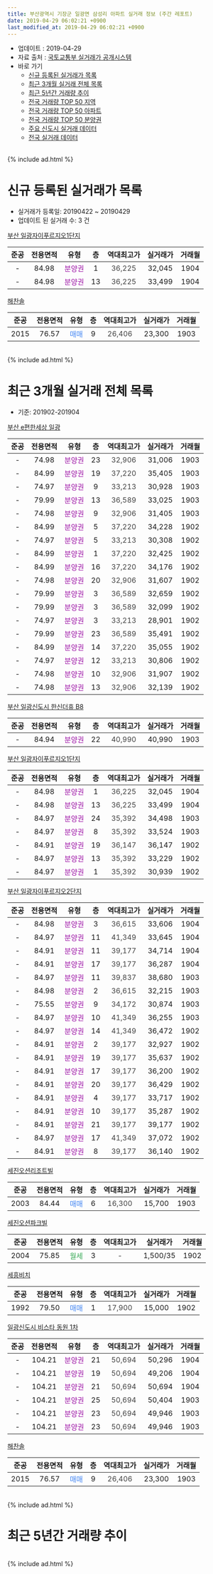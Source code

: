 ```yaml
---
title: 부산광역시 기장군 일광면 삼성리 아파트 실거래 정보 (주간 레포트)
date: 2019-04-29 06:02:21 +0900
last_modified_at: 2019-04-29 06:02:21 +0900
---
```


* 업데이트 : 2019-04-29
* 자료 출처 : [국토교통부 실거래가 공개시스템](http://rt.molit.go.kr)
* 바로 가기
    * [신규 등록된 실거래가 목록](#신규-등록된-실거래가-목록)
    * [최근 3개월 실거래 전체 목록](#최근-3개월-실거래-전체-목록)
    * [최근 5년간 거래량 추이](#최근-5년간-거래량-추이)
    * [전국 거래량 TOP 50 지역](https://inasie.github.io/apt-trade-info/최근-3개월-전국에서-가장-거래가-많이-발생한-지역)
    * [전국 거래량 TOP 50 아파트](https://inasie.github.io/apt-trade-info/최근-3개월-전국에서-가장-거래가-많이-발생한-아파트)
    * [전국 거래량 TOP 50 분양권](https://inasie.github.io/apt-trade-info/최근-3개월-전국에서-가장-거래가-많이-발생한-분양권)
    * [주요 신도시 실거래 데이터](https://inasie.github.io/apt-trade-info/주요-신도시)
    * [전국 실거래 데이터](https://inasie.github.io/apt-trade-info/전국)
<br>
{% include ad.html %}
<br>

# 신규 등록된 실거래가 목록
* 실거래가 등록일: 20190422 ~ 20190429
* 업데이트 된 실거래 수: 3 건


[부산 일광자이푸르지오1단지](https://search.naver.com/search.naver?query=%EB%B6%80%EC%82%B0%EA%B4%91%EC%97%AD%EC%8B%9C+%EA%B8%B0%EC%9E%A5%EA%B5%B0+%EC%9D%BC%EA%B4%91%EB%A9%B4+%EC%82%BC%EC%84%B1%EB%A6%AC+%EB%B6%80%EC%82%B0+%EC%9D%BC%EA%B4%91%EC%9E%90%EC%9D%B4%ED%91%B8%EB%A5%B4%EC%A7%80%EC%98%A41%EB%8B%A8%EC%A7%80)

|준공|전용면적|유형|층|역대최고가|실거래가|거래월|
|:---:|:---:|:---:|:---:|:---:|:---:|:---:|
|-|84.98|<span style="color:#9C11A5">분양권</span>|1|<span style="color:#444444">36,225</span>|32,045|1904|
|-|84.98|<span style="color:#9C11A5">분양권</span>|13|<span style="color:#444444">36,225</span>|33,499|1904|

[해찬솔](https://search.naver.com/search.naver?query=%EB%B6%80%EC%82%B0%EA%B4%91%EC%97%AD%EC%8B%9C+%EA%B8%B0%EC%9E%A5%EA%B5%B0+%EC%9D%BC%EA%B4%91%EB%A9%B4+%EC%82%BC%EC%84%B1%EB%A6%AC+%ED%95%B4%EC%B0%AC%EC%86%94)

|준공|전용면적|유형|층|역대최고가|실거래가|거래월|
|:---:|:---:|:---:|:---:|:---:|:---:|:---:|
|2015|76.57|<span style="color:#4285f3">매매</span>|9|<span style="color:#444444">26,406</span>|23,300|1903|


<br>
{% include ad.html %}
<br>

# 최근 3개월 실거래 전체 목록
* 기준: 201902-201904


[부산 e편한세상 일광](https://search.naver.com/search.naver?query=%EB%B6%80%EC%82%B0%EA%B4%91%EC%97%AD%EC%8B%9C+%EA%B8%B0%EC%9E%A5%EA%B5%B0+%EC%9D%BC%EA%B4%91%EB%A9%B4+%EC%82%BC%EC%84%B1%EB%A6%AC+%EB%B6%80%EC%82%B0+e%ED%8E%B8%ED%95%9C%EC%84%B8%EC%83%81+%EC%9D%BC%EA%B4%91)

|준공|전용면적|유형|층|역대최고가|실거래가|거래월|
|:---:|:---:|:---:|:---:|:---:|:---:|:---:|
|-|74.98|<span style="color:#9C11A5">분양권</span>|23|<span style="color:#444444">32,906</span>|31,006|1903|
|-|84.99|<span style="color:#9C11A5">분양권</span>|19|<span style="color:#444444">37,220</span>|35,405|1903|
|-|74.97|<span style="color:#9C11A5">분양권</span>|9|<span style="color:#444444">33,213</span>|30,928|1903|
|-|79.99|<span style="color:#9C11A5">분양권</span>|13|<span style="color:#444444">36,589</span>|33,025|1903|
|-|74.98|<span style="color:#9C11A5">분양권</span>|9|<span style="color:#444444">32,906</span>|31,405|1903|
|-|84.99|<span style="color:#9C11A5">분양권</span>|5|<span style="color:#444444">37,220</span>|34,228|1902|
|-|74.97|<span style="color:#9C11A5">분양권</span>|5|<span style="color:#444444">33,213</span>|30,308|1902|
|-|84.99|<span style="color:#9C11A5">분양권</span>|1|<span style="color:#444444">37,220</span>|32,425|1902|
|-|84.99|<span style="color:#9C11A5">분양권</span>|16|<span style="color:#444444">37,220</span>|34,176|1902|
|-|74.98|<span style="color:#9C11A5">분양권</span>|20|<span style="color:#444444">32,906</span>|31,607|1902|
|-|79.99|<span style="color:#9C11A5">분양권</span>|3|<span style="color:#444444">36,589</span>|32,659|1902|
|-|79.99|<span style="color:#9C11A5">분양권</span>|3|<span style="color:#444444">36,589</span>|32,099|1902|
|-|74.97|<span style="color:#9C11A5">분양권</span>|3|<span style="color:#444444">33,213</span>|28,901|1902|
|-|79.99|<span style="color:#9C11A5">분양권</span>|23|<span style="color:#444444">36,589</span>|35,491|1902|
|-|84.99|<span style="color:#9C11A5">분양권</span>|14|<span style="color:#444444">37,220</span>|35,055|1902|
|-|74.97|<span style="color:#9C11A5">분양권</span>|12|<span style="color:#444444">33,213</span>|30,806|1902|
|-|74.98|<span style="color:#9C11A5">분양권</span>|10|<span style="color:#444444">32,906</span>|31,907|1902|
|-|74.98|<span style="color:#9C11A5">분양권</span>|13|<span style="color:#444444">32,906</span>|32,139|1902|

[부산 일광신도시 한신더휴 B8](https://search.naver.com/search.naver?query=%EB%B6%80%EC%82%B0%EA%B4%91%EC%97%AD%EC%8B%9C+%EA%B8%B0%EC%9E%A5%EA%B5%B0+%EC%9D%BC%EA%B4%91%EB%A9%B4+%EC%82%BC%EC%84%B1%EB%A6%AC+%EB%B6%80%EC%82%B0+%EC%9D%BC%EA%B4%91%EC%8B%A0%EB%8F%84%EC%8B%9C+%ED%95%9C%EC%8B%A0%EB%8D%94%ED%9C%B4+B8)

|준공|전용면적|유형|층|역대최고가|실거래가|거래월|
|:---:|:---:|:---:|:---:|:---:|:---:|:---:|
|-|84.94|<span style="color:#9C11A5">분양권</span>|22|<span style="color:#444444">40,990</span>|40,990|1903|

[부산 일광자이푸르지오1단지](https://search.naver.com/search.naver?query=%EB%B6%80%EC%82%B0%EA%B4%91%EC%97%AD%EC%8B%9C+%EA%B8%B0%EC%9E%A5%EA%B5%B0+%EC%9D%BC%EA%B4%91%EB%A9%B4+%EC%82%BC%EC%84%B1%EB%A6%AC+%EB%B6%80%EC%82%B0+%EC%9D%BC%EA%B4%91%EC%9E%90%EC%9D%B4%ED%91%B8%EB%A5%B4%EC%A7%80%EC%98%A41%EB%8B%A8%EC%A7%80)

|준공|전용면적|유형|층|역대최고가|실거래가|거래월|
|:---:|:---:|:---:|:---:|:---:|:---:|:---:|
|-|84.98|<span style="color:#9C11A5">분양권</span>|1|<span style="color:#444444">36,225</span>|32,045|1904|
|-|84.98|<span style="color:#9C11A5">분양권</span>|13|<span style="color:#444444">36,225</span>|33,499|1904|
|-|84.97|<span style="color:#9C11A5">분양권</span>|24|<span style="color:#444444">35,392</span>|34,498|1903|
|-|84.97|<span style="color:#9C11A5">분양권</span>|8|<span style="color:#444444">35,392</span>|33,524|1903|
|-|84.91|<span style="color:#9C11A5">분양권</span>|19|<span style="color:#444444">36,147</span>|36,147|1902|
|-|84.97|<span style="color:#9C11A5">분양권</span>|13|<span style="color:#444444">35,392</span>|33,229|1902|
|-|84.97|<span style="color:#9C11A5">분양권</span>|1|<span style="color:#444444">35,392</span>|30,939|1902|

[부산 일광자이푸르지오2단지](https://search.naver.com/search.naver?query=%EB%B6%80%EC%82%B0%EA%B4%91%EC%97%AD%EC%8B%9C+%EA%B8%B0%EC%9E%A5%EA%B5%B0+%EC%9D%BC%EA%B4%91%EB%A9%B4+%EC%82%BC%EC%84%B1%EB%A6%AC+%EB%B6%80%EC%82%B0+%EC%9D%BC%EA%B4%91%EC%9E%90%EC%9D%B4%ED%91%B8%EB%A5%B4%EC%A7%80%EC%98%A42%EB%8B%A8%EC%A7%80)

|준공|전용면적|유형|층|역대최고가|실거래가|거래월|
|:---:|:---:|:---:|:---:|:---:|:---:|:---:|
|-|84.98|<span style="color:#9C11A5">분양권</span>|3|<span style="color:#444444">36,615</span>|33,606|1904|
|-|84.97|<span style="color:#9C11A5">분양권</span>|11|<span style="color:#444444">41,349</span>|33,645|1904|
|-|84.91|<span style="color:#9C11A5">분양권</span>|11|<span style="color:#444444">39,177</span>|34,714|1904|
|-|84.91|<span style="color:#9C11A5">분양권</span>|17|<span style="color:#444444">39,177</span>|36,287|1904|
|-|84.97|<span style="color:#9C11A5">분양권</span>|11|<span style="color:#444444">39,837</span>|38,680|1903|
|-|84.98|<span style="color:#9C11A5">분양권</span>|2|<span style="color:#444444">36,615</span>|32,215|1903|
|-|75.55|<span style="color:#9C11A5">분양권</span>|9|<span style="color:#444444">34,172</span>|30,874|1903|
|-|84.97|<span style="color:#9C11A5">분양권</span>|10|<span style="color:#444444">41,349</span>|36,255|1903|
|-|84.97|<span style="color:#9C11A5">분양권</span>|14|<span style="color:#444444">41,349</span>|36,472|1902|
|-|84.91|<span style="color:#9C11A5">분양권</span>|2|<span style="color:#444444">39,177</span>|32,927|1902|
|-|84.91|<span style="color:#9C11A5">분양권</span>|19|<span style="color:#444444">39,177</span>|35,637|1902|
|-|84.91|<span style="color:#9C11A5">분양권</span>|17|<span style="color:#444444">39,177</span>|36,200|1902|
|-|84.91|<span style="color:#9C11A5">분양권</span>|20|<span style="color:#444444">39,177</span>|36,429|1902|
|-|84.91|<span style="color:#9C11A5">분양권</span>|4|<span style="color:#444444">39,177</span>|33,717|1902|
|-|84.91|<span style="color:#9C11A5">분양권</span>|10|<span style="color:#444444">39,177</span>|35,287|1902|
|-|84.91|<span style="color:#9C11A5">분양권</span>|21|<span style="color:#444444">39,177</span>|39,177|1902|
|-|84.97|<span style="color:#9C11A5">분양권</span>|17|<span style="color:#444444">41,349</span>|37,072|1902|
|-|84.91|<span style="color:#9C11A5">분양권</span>|8|<span style="color:#444444">39,177</span>|36,140|1902|


<script async src="//pagead2.googlesyndication.com/pagead/js/adsbygoogle.js"></script>
<!-- 기본 -->
<ins class="adsbygoogle"
     style="display:block"
     data-ad-client="ca-pub-2446590836940007"
     data-ad-slot="1659523306"
     data-ad-format="auto"
     data-full-width-responsive="true"></ins>
<script>
(adsbygoogle = window.adsbygoogle || []).push({});
</script>


[세진오션리조트빌](https://search.naver.com/search.naver?query=%EB%B6%80%EC%82%B0%EA%B4%91%EC%97%AD%EC%8B%9C+%EA%B8%B0%EC%9E%A5%EA%B5%B0+%EC%9D%BC%EA%B4%91%EB%A9%B4+%EC%82%BC%EC%84%B1%EB%A6%AC+%EC%84%B8%EC%A7%84%EC%98%A4%EC%85%98%EB%A6%AC%EC%A1%B0%ED%8A%B8%EB%B9%8C)

|준공|전용면적|유형|층|역대최고가|실거래가|거래월|
|:---:|:---:|:---:|:---:|:---:|:---:|:---:|
|2003|84.44|<span style="color:#4285f3">매매</span>|6|<span style="color:#444444">16,300</span>|15,700|1903|

[세진오션파크빌](https://search.naver.com/search.naver?query=%EB%B6%80%EC%82%B0%EA%B4%91%EC%97%AD%EC%8B%9C+%EA%B8%B0%EC%9E%A5%EA%B5%B0+%EC%9D%BC%EA%B4%91%EB%A9%B4+%EC%82%BC%EC%84%B1%EB%A6%AC+%EC%84%B8%EC%A7%84%EC%98%A4%EC%85%98%ED%8C%8C%ED%81%AC%EB%B9%8C)

|준공|전용면적|유형|층|역대최고가|실거래가|거래월|
|:---:|:---:|:---:|:---:|:---:|:---:|:---:|
|2004|75.85|<span style="color:#34a853">월세</span>|3|<span style="color:#444444">-</span>|1,500/35|1902|

[세흥비치](https://search.naver.com/search.naver?query=%EB%B6%80%EC%82%B0%EA%B4%91%EC%97%AD%EC%8B%9C+%EA%B8%B0%EC%9E%A5%EA%B5%B0+%EC%9D%BC%EA%B4%91%EB%A9%B4+%EC%82%BC%EC%84%B1%EB%A6%AC+%EC%84%B8%ED%9D%A5%EB%B9%84%EC%B9%98)

|준공|전용면적|유형|층|역대최고가|실거래가|거래월|
|:---:|:---:|:---:|:---:|:---:|:---:|:---:|
|1992|79.50|<span style="color:#4285f3">매매</span>|1|<span style="color:#444444">17,900</span>|15,000|1902|

[일광신도시 비스타 동원 1차](https://search.naver.com/search.naver?query=%EB%B6%80%EC%82%B0%EA%B4%91%EC%97%AD%EC%8B%9C+%EA%B8%B0%EC%9E%A5%EA%B5%B0+%EC%9D%BC%EA%B4%91%EB%A9%B4+%EC%82%BC%EC%84%B1%EB%A6%AC+%EC%9D%BC%EA%B4%91%EC%8B%A0%EB%8F%84%EC%8B%9C+%EB%B9%84%EC%8A%A4%ED%83%80+%EB%8F%99%EC%9B%90+1%EC%B0%A8)

|준공|전용면적|유형|층|역대최고가|실거래가|거래월|
|:---:|:---:|:---:|:---:|:---:|:---:|:---:|
|-|104.21|<span style="color:#9C11A5">분양권</span>|21|<span style="color:#444444">50,694</span>|50,296|1904|
|-|104.21|<span style="color:#9C11A5">분양권</span>|19|<span style="color:#444444">50,694</span>|49,206|1904|
|-|104.21|<span style="color:#9C11A5">분양권</span>|21|<span style="color:#444444">50,694</span>|50,694|1904|
|-|104.21|<span style="color:#9C11A5">분양권</span>|25|<span style="color:#444444">50,694</span>|50,404|1903|
|-|104.21|<span style="color:#9C11A5">분양권</span>|23|<span style="color:#444444">50,694</span>|49,946|1903|
|-|104.21|<span style="color:#9C11A5">분양권</span>|23|<span style="color:#444444">50,694</span>|49,946|1903|

[해찬솔](https://search.naver.com/search.naver?query=%EB%B6%80%EC%82%B0%EA%B4%91%EC%97%AD%EC%8B%9C+%EA%B8%B0%EC%9E%A5%EA%B5%B0+%EC%9D%BC%EA%B4%91%EB%A9%B4+%EC%82%BC%EC%84%B1%EB%A6%AC+%ED%95%B4%EC%B0%AC%EC%86%94)

|준공|전용면적|유형|층|역대최고가|실거래가|거래월|
|:---:|:---:|:---:|:---:|:---:|:---:|:---:|
|2015|76.57|<span style="color:#4285f3">매매</span>|9|<span style="color:#444444">26,406</span>|23,300|1903|


<br>
{% include ad.html %}
<br>

# 최근 5년간 거래량 추이


<div style="width:100%;">
    <canvas id="deal_progress" height="200"></canvas>
</div>

<script>
new Chart(document.getElementById("deal_progress"), {
    type: 'line',
    data: {
        labels: ['201404','201405','201406','201407','201408','201409','201410','201411','201412','201501','201502','201503','201504','201505','201506','201507','201508','201509','201510','201511','201512','201601','201602','201603','201604','201605','201606','201607','201608','201609','201610','201611','201612','201701','201702','201703','201704','201705','201706','201707','201708','201709','201710','201711','201712','201801','201802','201803','201804','201805','201806','201807','201808','201809','201810','201811','201812','201901','201902','201903','201904'],
        datasets: [{
            label: '매매',
            pointRadius: 1,
            data: [3, 0, 2, 2, 2, 1, 2, 0, 1, 2, 0, 2, 2, 1, 1, 1, 4, 3, 4, 1, 3, 0, 0, 1, 1, 8, 13, 6, 5, 3, 1, 0, 0, 0, 1, 3, 3, 0, 3, 1, 0, 0, 2, 2, 0, 2, 0, 0, 4, 2, 116, 134, 87, 45, 35, 30, 33, 48, 27, 17, 9],
            borderColor: "rgba(255, 201, 14, 1)",
            backgroundColor: "rgba(255, 201, 14, 0.5)",
            fill: false,
            lineTension: 0
        },{
            label: '전월세',
            pointRadius: 1,
            data: [1, 2, 2, 0, 2, 2, 1, 0, 1, 0, 0, 0, 1, 0, 1, 0, 1, 0, 3, 1, 1, 2, 4, 1, 3, 1, 1, 2, 0, 0, 3, 0, 1, 0, 0, 0, 3, 1, 1, 0, 1, 2, 1, 2, 0, 0, 1, 1, 1, 2, 1, 2, 1, 1, 1, 2, 0, 2, 1, 0, 0],
            borderColor: "rgba(0, 141, 185, 1)",
            backgroundColor: "rgba(0, 141, 185, 0.5)",
            fill: false,
            lineTension: 0
        }
        ]
    },
    options: {
        responsive: true,
        title: {
            display: false
        },
        tooltips: {
            mode: 'index',
            intersect: false
        },
        hover: {
            mode: 'nearest',
            intersect: true
        },
        scales: {
            xAxes: [{
                display: true,
                scaleLabel: {
                    display: true,
                    labelString: '년/월'
                }
            }],
            yAxes: [{
                display: true,
                ticks: {
                    suggestedMin: 0,
                },
                scaleLabel: {
                    display: true,
                    labelString: '실거래 수'
                }
            }]
        }
    }
});

</script>


<br>
{% include ad.html %}
<br>

